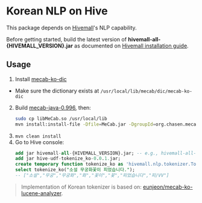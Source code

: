 Korean NLP on Hive
===

This package depends on [Hivemall](https://github.com/apache/incubator-hivemall)'s NLP capability.

Before getting started, build the latest version of **hivemall-all-{HIVEMALL_VERSION}.jar** as documented on [Hivemall installation guide](https://hivemall.incubator.apache.org/userguide/getting_started/installation.html).

## Usage

1. Install [mecab-ko-dic](https://bitbucket.org/eunjeon/mecab-ko-dic)
  - Make sure the dictionary exists at `/usr/local/lib/mecab/dic/mecab-ko-dic`
2. Build [mecab-java-0.996](https://drive.google.com/drive/folders/0B4y35FiV1wh7fjQ5SkJETEJEYzlqcUY4WUlpZmR4dDlJMWI5ZUlXN2xZN2s2b0pqT3hMbTQ), then:
   ```sh
   sudo cp libMeCab.so /usr/local/lib
   mvn install:install-file -Dfile=MeCab.jar -DgroupId=org.chasen.mecab -DartifactId=mecab-java -Dversion=0.996 -Dpackaging=jar
   ```
3. `mvn clean install`
4. Go to Hive console:
   ```sql
   add jar hivemall-all-{HIVEMALL_VERSION}.jar; -- e.g., hivemall-all-0.5.1-incubating-SNAPSHOT.jar
   add jar hive-udf-tokenize_ko-0.0.1.jar;
   create temporary function tokenize_ko as 'hivemall.nlp.tokenizer.TokenizeKoUDF';
   select tokenize_ko("소설 무궁화꽃이 피었습니다.");
   -- ["소설","무궁","무궁화","화","꽃이","꽃","피었습니다","피/VV"]
   ```

> Implementation of Korean tokenizer is based on: [eunjeon/mecab-ko-lucene-analyzer](https://bitbucket.org/eunjeon/mecab-ko-lucene-analyzer).